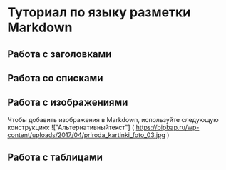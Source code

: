 # Туториал по языку разметки Markdown

## Работа с заголовками

## Работа со списками

## Работа с изображениями
 
 Чтобы добавить изображения в Markdown, используйте следующую конструкцию:
 !["Альтернативныйтекст"] ( https://bipbap.ru/wp-content/uploads/2017/04/priroda_kartinki_foto_03.jpg )



## Работа с таблицами

